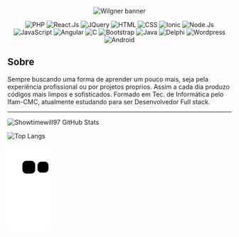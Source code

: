 <p align="center">
    <img src="https://i.imgur.com/gctOYr3.png" title="Wilgner banner"/>
</p>

<div align="center">
    
![](https://img.shields.io/badge/--777BB4.svg?style=flat&logoColor=FAFAFF&logo=php "PHP")
![](https://img.shields.io/badge/--777BB4.svg?style=flat&logoColor=FAFAFF&logo=react "React.Js")
![](https://img.shields.io/badge/--0769AD.svg?style=flat&logoColor=FAFAFF&logo=jquery "JQuery")
![](https://img.shields.io/badge/--E34F26.svg?style=flat&logoColor=FAFAFF&logo=html5 "HTML")
![](https://img.shields.io/badge/--1572b6.svg?style=flat&logoColor=FAFAFF&logo=css3 "CSS")
![](https://img.shields.io/badge/--1572b6.svg?style=flat&logoColor=FAFAFF&logo=ionic "Ionic")
![](https://img.shields.io/badge/--339933.svg?style=flat&logoColor=FAFAFF&logo=node.js "Node.Js")
![](https://img.shields.io/badge/--F7DF1E.svg?style=flat&logoColor=0D0D0D&logo=javascript "JavaScript")
![](https://img.shields.io/badge/--DD0031.svg?style=flat&logoColor=FAFAFF&logo=angular "Angular")
![](https://img.shields.io/badge/--A8B9CC.svg?style=flat&logoColor=0D0D0D&logo=c "C")
![](https://img.shields.io/badge/--7952B3.svg?style=flat&logoColor=FAFAFF&logo=bootstrap "Bootstrap")
![](https://img.shields.io/badge/--0769AD.svg?style=flat&logoColor=FAFAFF&logo=java "Java")
![](https://img.shields.io/badge/--0769AD.svg?style=flat&logoColor=FAFAFF&logo=delphi "Delphi")
![](https://img.shields.io/badge/--2f7bad.svg?style=flat&logoColor=FAFAFF&logo=wordpress "Wordpress")
![](https://img.shields.io/badge/--0769AD.svg?style=flat&logoColor=FAFAFF&logo=android "Android")
    
</div>

## Sobre

Sempre buscando uma forma de aprender um pouco mais, seja pela experiência profissional ou por projetos proprios. Assim a cada dia produzo códigos mais limpos e sofisticados. Formado em Tec. de Informática pelo Ifam-CMC, atualmente estudando para ser Desenvolvedor Full stack.

----

![Showtimewill97 GitHub Stats](https://github-readme-stats.vercel.app/api?username=Showtimewill97&show_icons=true&hide=contribs,prs&theme=algolia&locale=pt-BR&border_radius=12&hide_border=true&count_private=true)

![Top Langs](https://github-readme-stats.vercel.app/api/top-langs/?username=wilgnersouza&show_icons=true&theme=algolia&locale=pt-BR&border_radius=12&hide_border=true&layout=compact&card_width=445&langs_count=6)

![Snake animation](https://github.com/wilgnersouza/wilgnersouza/blob/output/github-contribution-grid-snake.svg)

